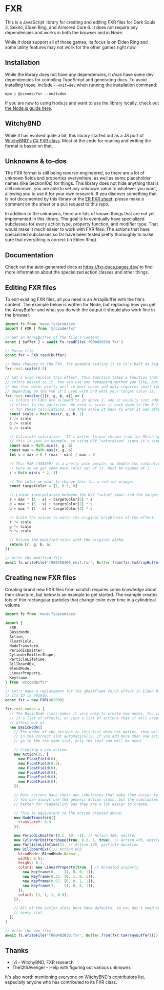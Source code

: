# FXR
This is a JavaScript library for creating and editing FXR files for Dark Souls 3, Sekiro, Elden Ring, and Armored Core 6. It does not require any dependencies and works in both the browser and in Node.

While it does support all of those games, its focus is on Elden Ring and some utility features may not work for the other games right now.

## Installation
While the library does not have any dependencies, it *does* have some dev dependencies for compiling TypeScript and generating docs. To avoid installing those, include `--omit=dev` when running the installation command:
```
npm i @cccode/fxr --omit=dev
```

If you are new to using Node.js and want to use the library locally, check out [the Node.js guide here](/NODE.md).

## WitchyBND
While it has evolved quite a bit, this library started out as a JS port of [WitchyBND's C# FXR class](https://github.com/ividyon/WitchyBND/blob/main/WitchyFormats/Formats/RSFXR.cs). Most of the code for reading and writing the format is based on that.

## Unknowns & to-dos
The FXR format is still being reverse-engineered, so there are a lot of unknown fields and properties everywhere, as well as some placeholder names (like Section10s) for things. This library does not hide anything that is still unknown, you are able to set any unknown value to whatever you want, allowing you to use it for your own research. If you discover something that is not documented by this library or the [ER FXR sheet](https://docs.google.com/spreadsheets/d/12hKQg5kBvOJ_M0Udoz5GqS_2RX-d8YtaBapwpSJ2Csg/edit#gid=1424830463), please make a comment on the sheet or a pull request to this repo.

In addition to the unknowns, there are lots of known things that are not yet implemented in this library. The goal is to eventually have specialized subclasses for every action type, property function, and modifier type. That would make it much easier to work with FXR files. The actions that have specialized subclasses so far have been tested pretty thoroughly to make sure that everything is correct (in Elden Ring).

## Documentation
Check out the auto-generated docs at https://fxr-docs.pages.dev/ to find more information about the specialized action classes and other things.

## Editing FXR files
To edit existing FXR files, all you need is an ArrayBuffer with the file's content. The example below is written for Node, but replacing how you get the ArrayBuffer and what you do with the output it should also work fine in the browser.
```js
import fs from 'node:fs/promises'
import { FXR } from '@cccode/fxr'

// Get an ArrayBuffer of the file's content
const { buffer } = await fs.readFile('f000450360.fxr')

// Parse file
const fxr = FXR.read(buffer)

// Make changes to the FXR, for example scaling it so it's half as big:
fxr.root.scale(0.5)

// Let's also recolor this effect. This function takes a function that remaps
// colors passed to it. You can use any remapping method you like, but here is
// one that works pretty well in most cases and only requires small tweaks
// depending on the FXR it's used with and what your target color is.
fxr.root.recolor(([r, g, b, a]) => {
  // Colors in FXRs are allowed to go above 1, and it usually just adds a bloom
  // effect to the particles. We need to scale it back down to the 0-1 range
  // for these calculations, and then scale it back to what it was after.
  const scale = Math.max(r, g, b, 1)
  r /= scale
  g /= scale
  b /= scale

  // Calculate saturation - It's better to use chroma from the Oklch space, but
  // this is just an example, so using HSV "saturation" since it's simple.
  const min = Math.min(r, g, b)
  const max = Math.max(r, g, b)
  let s = max > 0 ? (max - min) / max : 0

  // This FXR (450360) is a pretty pale purple, so double the saturation value
  // here so we get some more color out of it. Must be capped at 1.
  s = Math.min(s * 2, 1)

  // The color we want to change this to, a red-ish orange.
  const targetColor = [1, 0.3, 0]

  // Linear interpolation between the HSV "value" (max) and the target color.
  r = max * (1 - s) + targetColor[0] * s
  g = max * (1 - s) + targetColor[1] * s
  b = max * (1 - s) + targetColor[2] * s

  // Scale the values to match the original brightness of the effect.
  r *= scale
  g *= scale
  b *= scale

  // Return the modified color with the original alpha.
  return [r, g, b, a]
})

// Write the modified file
await fs.writeFile('f000450360_edit.fxr', Buffer.from(fxr.toArrayBuffer()))
```
## Creating new FXR files
Creating brand new FXR files from scratch requires some knowledge about their structure, but below is an example to get started. The example creates lots of thin rectangular particles that change color over time in a cylindrical volume
```js
import fs from 'node:fs/promises'

import {
  FXR,
  BasicNode,
  Action,
  FloatField,
  NodeTransform,
  PeriodicEmitter,
  CylinderEmitterShape,
  ParticleLifetime,
  BillboardEx,
  BlendMode,
  LinearProperty,
  Keyframe,
} from '@cccode/fxr'

// Let's make a replacement for the ghostflame torch effect in Elden Ring.
// Its ID is 402030.
const fxr = new FXR(402030)

fxr.root.nodes = [
  // The BasicNode class makes it very easy to create new nodes. You can give
  // it a list of effects, or just a list of actions that it will create an
  // effect out of.
  new BasicNode([
    // The order of the actions in this list does not matter, they will be put
    // in the correct slot automatically. If you add more than one action that
    // go in the the same slot, only the last one will be used.

    // Creating a new action:
    new Action(35, [
      new FloatField(0),
      new FloatField(0.5),
      new FloatField(0),
      new FloatField(0),
      new FloatField(0),
      new FloatField(0),
    ]),

    // Most actions have their own subclasses that make them easier to create.
    // You can always use the generic Action class, but the subclasses are
    // better for readability and they are a lot easier to create.

    // This is equivalent to the action created above:
    new NodeTransform({
      translateY: 0.5
    }),

    new PeriodicEmitter(0.1, 10, -1), // Action 300, emitter
    new CylinderEmitterShape(true, 0.2, 1, true), // Action 405, emitter shape
    new ParticleLifetime(1), // Action 129, particle duration
    new BillboardEx({ // Action 603
      blendMode: BlendMode.Normal,
      width: 0.01,
      height: 0.1,
      color1: new LinearProperty(true, [ // Animated property
        new Keyframe(0,    [1, 0, 0, 1]),
        new Keyframe(0.33, [0, 1, 0, 1]),
        new Keyframe(0.67, [0, 0, 1, 1]),
        new Keyframe(1,    [1, 0, 0, 1]),
      ]),
      color2: [1, 1, 1, 0.9],
    }),

    // All of the action slots here have defaults, so you don't need to fill
    // every slot.
  ])
]

// Write the new file
await fs.writeFile('f000402030.fxr', Buffer.from(fxr.toArrayBuffer()))
```

## Thanks
- ivi - WitchyBND, FXR research
- The12thAvenger - Help with figuring out various unknowns

It's also worth mentioning everyone on [WitchyBND's contributors list](https://github.com/ividyon/WitchyBND?tab=readme-ov-file#contributors), especially anyone who has contributed to its FXR class.
